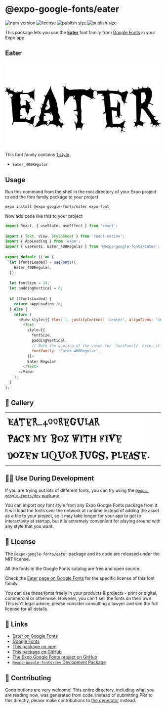 # @expo-google-fonts/eater

![npm version](https://flat.badgen.net/npm/v/@expo-google-fonts/eater)
![license](https://flat.badgen.net/github/license/expo/google-fonts)
![publish size](https://flat.badgen.net/packagephobia/install/@expo-google-fonts/eater)
![publish size](https://flat.badgen.net/packagephobia/publish/@expo-google-fonts/eater)

This package lets you use the [**Eater**](https://fonts.google.com/specimen/Eater) font family from [Google Fonts](https://fonts.google.com/) in your Expo app.

## Eater

![Eater](./font-family.png)

This font family contains [1 style](#-gallery).

- `Eater_400Regular`

## Usage

Run this command from the shell in the root directory of your Expo project to add the font family package to your project
```sh
expo install @expo-google-fonts/eater expo-font
```

Now add code like this to your project
```js
import React, { useState, useEffect } from 'react';

import { Text, View, StyleSheet } from 'react-native';
import { AppLoading } from 'expo';
import { useFonts, Eater_400Regular } from '@expo-google-fonts/eater';

export default () => {
  let [fontsLoaded] = useFonts({
    Eater_400Regular,
  });

  let fontSize = 24;
  let paddingVertical = 6;

  if (!fontsLoaded) {
    return <AppLoading />;
  } else {
    return (
      <View style={{ flex: 1, justifyContent: 'center', alignItems: 'center' }}>
        <Text
          style={{
            fontSize,
            paddingVertical,
            // Note the quoting of the value for `fontFamily` here; it expects a string!
            fontFamily: 'Eater_400Regular',
          }}>
          Eater Regular
        </Text>
      </View>
    );
  }
};

```

## 🔡 Gallery


||||
|-|-|-|
|![Eater_400Regular](./Eater_400Regular.ttf.png)||||


## 👩‍💻 Use During Development

If you are trying out lots of different fonts, you can try using the [`@expo-google-fonts/dev` package](https://github.com/expo/google-fonts/tree/master/font-packages/dev#readme).

You can import *any* font style from any Expo Google Fonts package from it. It will load the fonts
over the network at runtime instead of adding the asset as a file to your project, so it may take longer
for your app to get to interactivity at startup, but it is extremely convenient
for playing around with any style that you want.

## 📖 License

The `@expo-google-fonts/eater` package and its code are released under the MIT license.

All the fonts in the Google Fonts catalog are free and open source.

Check the [Eater page on Google Fonts](https://fonts.google.com/specimen/Eater) for the specific license of this font family.

You can use these fonts freely in your products & projects - print or digital, commercial or otherwise. However, you can't sell the fonts on their own. This isn't legal advice, please consider consulting a lawyer and see the full license for all details.

## 🔗 Links

- [Eater on Google Fonts](https://fonts.google.com/specimen/Eater)
- [Google Fonts](https://fonts.google.com/)
- [This package on npm](https://www.npmjs.com/package/@expo-google-fonts/eater)
- [This package on GitHub](https://github.com/expo/google-fonts/tree/master/font-packages/eater)
- [The Expo Google Fonts project on GitHub](https://github.com/expo/google-fonts)
- [`@expo-google-fonts/dev` Devlopment Package](https://github.com/expo/google-fonts/tree/master/font-packages/dev)

## 🤝 Contributing

Contributions are very welcome! This entire directory, including what you are reading now, was generated from code. Instead of submitting PRs to this directly, please make contributions to [the generator](https://github.com/expo/google-fonts/tree/master/packages/generator) instead.

